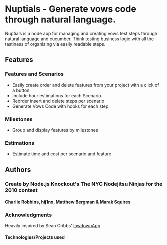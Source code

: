# Nuptials - Generate vows code through natural language. 

Nuptials is a node app for managing and creating vows test steps through natural language and cucumber. Think testing business logic with all the tastiness of organizing via easily readable steps. 

## Features

### Features and Scenarios
  * Easily create order and delete features from your project with a click of a button
  * Include hour estimations for each Scenario. 
  * Reorder insert and delete steps per scenario 
  * Generate Vows Code with hooks for each step. 

### Milestones
  * Group and display features by milestones
  
### Estimations
  * Estimate time and cost per scenario and feature

## Authors
### Create by Node.js Knockout's The NYC Nodejitsu Ninjas for the 2010 contest
#### Charlie Robbins, hij1nx, Matthew Bergman & Marak Squires

### Acknowledgments
Heavily inspired by Sean Cribbs' [lowdownApp](http://lowdownapp.com/)

#### Technologies/Projects used
